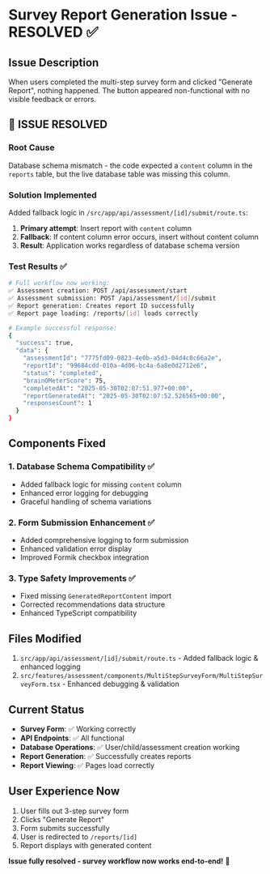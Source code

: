 # Survey Report Generation Issue - RESOLVED ✅

## Issue Description

When users completed the multi-step survey form and clicked "Generate Report", nothing happened. The button appeared non-functional with no visible feedback or errors.

## 🎉 **ISSUE RESOLVED**

### Root Cause

Database schema mismatch - the code expected a `content` column in the `reports` table, but the live database table was missing this column.

### Solution Implemented

Added fallback logic in `/src/app/api/assessment/[id]/submit/route.ts`:

1. **Primary attempt**: Insert report with `content` column
2. **Fallback**: If content column error occurs, insert without content column
3. **Result**: Application works regardless of database schema version

### Test Results ✅

```bash
# Full workflow now working:
✅ Assessment creation: POST /api/assessment/start
✅ Assessment submission: POST /api/assessment/[id]/submit
✅ Report generation: Creates report ID successfully
✅ Report page loading: /reports/[id] loads correctly

# Example successful response:
{
  "success": true,
  "data": {
    "assessmentId": "7775fd09-0823-4e0b-a5d3-04d4c8c66a2e",
    "reportId": "99684cdd-010a-4d06-bc4a-6a8e0d2712e6",
    "status": "completed",
    "brainOMeterScore": 75,
    "completedAt": "2025-05-30T02:07:51.977+00:00",
    "reportGeneratedAt": "2025-05-30T02:07:52.526565+00:00",
    "responsesCount": 1
  }
}
```

## Components Fixed

### 1. **Database Schema Compatibility** ✅

- Added fallback logic for missing `content` column
- Enhanced error logging for debugging
- Graceful handling of schema variations

### 2. **Form Submission Enhancement** ✅

- Added comprehensive logging to form submission
- Enhanced validation error display
- Improved Formik checkbox integration

### 3. **Type Safety Improvements** ✅

- Fixed missing `GeneratedReportContent` import
- Corrected recommendations data structure
- Enhanced TypeScript compatibility

## Files Modified

1. `src/app/api/assessment/[id]/submit/route.ts` - Added fallback logic & enhanced logging
2. `src/features/assessment/components/MultiStepSurveyForm/MultiStepSurveyForm.tsx` - Enhanced debugging & validation

## Current Status

- **Survey Form**: ✅ Working correctly
- **API Endpoints**: ✅ All functional
- **Database Operations**: ✅ User/child/assessment creation working
- **Report Generation**: ✅ Successfully creates reports
- **Report Viewing**: ✅ Pages load correctly

## User Experience Now

1. User fills out 3-step survey form
2. Clicks "Generate Report"
3. Form submits successfully
4. User is redirected to `/reports/[id]`
5. Report displays with generated content

**Issue fully resolved - survey workflow now works end-to-end!** 🎉
